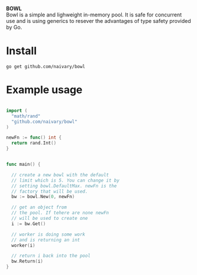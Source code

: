 **BOWL** <br>
Bowl is a simple and lighweight in-memory pool. It is
safe for concurrent use and is using generics to resever the
advantages of type safety provided by Go.

# Install

```shell
go get github.com/naivary/bowl
```

# Example usage

```Go

import (
  "math/rand"
  "github.com/naivary/bowl"
)

newFn := func() int {
  return rand.Int()
}


func main() {

  // create a new bowl with the default
  // limit which is 5. You can change it by
  // setting bowl.DefaultMax. newFn is the
  // factory that will be used.
  bw := bowl.New(0, newFn)

  // get an object from
  // the pool. If tehere are none newFn
  // will be used to create one
  i := bw.Get()

  // worker is doing some work
  // and is returning an int
  worker(i)

  // return i back into the pool
  bw.Return(i)
}
```
